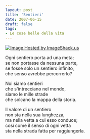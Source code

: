 ```yaml
---
layout: post
title: 'Sentieri'
date: 2007-06-15
draft: false
tags: 
- Le cose belle della vita
---
```


  

[![Image Hosted by ImageShack.us](http://img503.imageshack.us/img503/6185/sentierirw8.jpg)](http://imageshack.us/)  

Ogni sentiero porta ad una meta;  
se non portasse da nessuna parte,  
se fosse solo un sentiero infinito,  
che senso avrebbe percorrerlo?  
  
Noi siamo sentieri  
che s'intrecciano nel mondo,  
siamo le mille strade  
che solcano la mappa della storia.  
  
Il valore di un sentiero  
non sta nella sua lunghezza,  
ma nella vetta a cui esso conduce;  
così come il senso di ogni vetta  
sta nella strada fatta per raggiungerla.